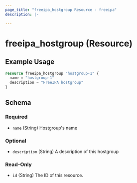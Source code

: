 ```yaml
---
page_title: "freeipa_hostgroup Resource - freeipa"
description: |-

---
```


# freeipa_hostgroup (Resource)



## Example Usage

```terraform
resource freeipa_hostgroup "hostgroup-1" {
  name = "hostgroup-1"
  description = "FreeIPA hostgroup"
}
```




<!-- schema generated by tfplugindocs -->
## Schema

### Required

- `name` (String) Hostgroup's name

### Optional

- `description` (String) A description of this hostgroup

### Read-Only

- `id` (String) The ID of this resource.
